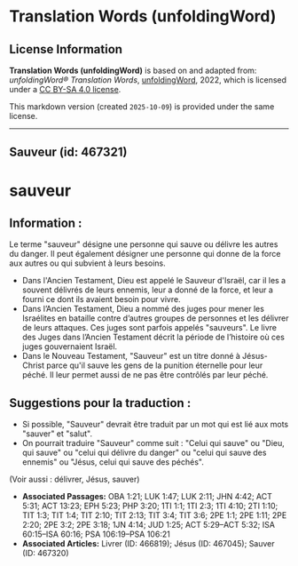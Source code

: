 # Translation Words (unfoldingWord)

## License Information

**Translation Words (unfoldingWord)** is based on and adapted from: _unfoldingWord® Translation Words_, [unfoldingWord](https://unfoldingword.org/utw), 2022, which is licensed under a [CC BY-SA 4.0 license](https://creativecommons.org/licenses/by-sa/4.0/legalcode.en).

This markdown version (created `2025-10-09`) is provided under the same license.



--------------------------------

## Sauveur (id: 467321)

sauveur
=======

Information :
-------------

Le terme "sauveur" désigne une personne qui sauve ou délivre les autres du danger. Il peut également désigner une personne qui donne de la force aux autres ou qui subvient à leurs besoins.

* Dans l'Ancien Testament, Dieu est appelé le Sauveur d'Israël, car il les a souvent délivrés de leurs ennemis, leur a donné de la force, et leur a fourni ce dont ils avaient besoin pour vivre.
* Dans l’Ancien Testament, Dieu a nommé des juges pour mener les Israélites en bataille contre d’autres groupes de personnes et les délivrer de leurs attaques. Ces juges sont parfois appelés "sauveurs". Le livre des Juges dans l’Ancien Testament décrit la période de l’histoire où ces juges gouvernaient Israël.
* Dans le Nouveau Testament, "Sauveur" est un titre donné à Jésus\-Christ parce qu'il sauve les gens de la punition éternelle pour leur péché. Il leur permet aussi de ne pas être contrôlés par leur péché.

Suggestions pour la traduction :
--------------------------------

* Si possible, "Sauveur" devrait être traduit par un mot qui est lié aux mots "sauver" et "salut".
* On pourrait traduire "Sauveur" comme suit : "Celui qui sauve" ou "Dieu, qui sauve" ou "celui qui délivre du danger" ou "celui qui sauve des ennemis" ou "Jésus, celui qui sauve des péchés".

(Voir aussi : délivrer, Jésus, sauver)

* **Associated Passages:** OBA 1:21; LUK 1:47; LUK 2:11; JHN 4:42; ACT 5:31; ACT 13:23; EPH 5:23; PHP 3:20; 1TI 1:1; 1TI 2:3; 1TI 4:10; 2TI 1:10; TIT 1:3; TIT 1:4; TIT 2:10; TIT 2:13; TIT 3:4; TIT 3:6; 2PE 1:1; 2PE 1:11; 2PE 2:20; 2PE 3:2; 2PE 3:18; 1JN 4:14; JUD 1:25; ACT 5:29–ACT 5:32; ISA 60:15–ISA 60:16; PSA 106:19–PSA 106:21
* **Associated Articles:** Livrer (ID: 466819); Jésus (ID: 467045); Sauver (ID: 467320)

